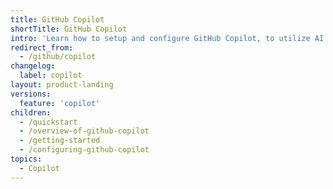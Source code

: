 ```yaml
---
title: GitHub Copilot
shortTitle: GitHub Copilot
intro: 'Learn how to setup and configure GitHub Copilot, to utilize AI pair programming and get autocomplete-style suggestions as you write code.'
redirect_from:
  - /github/copilot
changelog:
  label: copilot
layout: product-landing
versions:
  feature: 'copilot'
children:
  - /quickstart
  - /overview-of-github-copilot
  - /getting-started
  - /configuring-github-copilot
topics: 
  - Copilot
---
```



